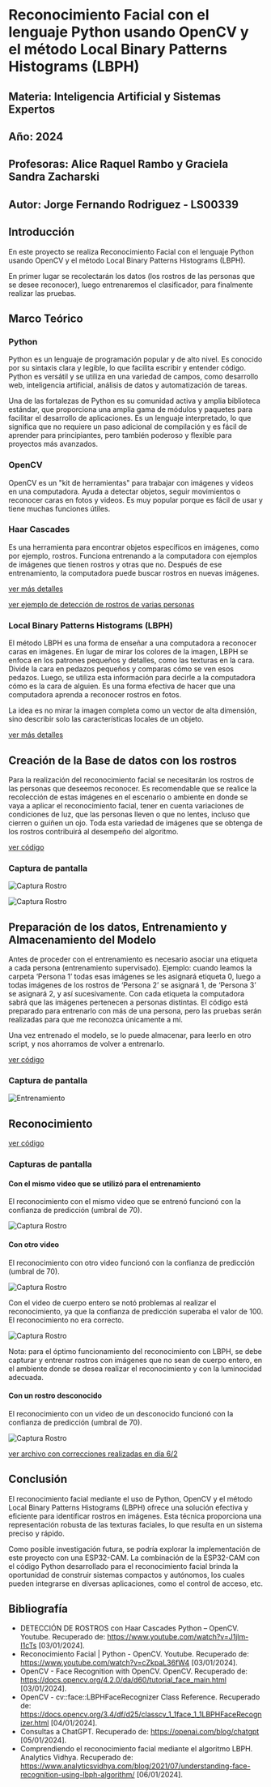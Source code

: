 # Reconocimiento Facial con el lenguaje Python usando OpenCV y el método Local Binary Patterns Histograms (LBPH) 

## Materia: Inteligencia Artificial y Sistemas Expertos

## Año: 2024

## Profesoras: Alice Raquel Rambo y Graciela Sandra Zacharski

## Autor: Jorge Fernando Rodriguez - LS00339

## Introducción

En este proyecto se realiza Reconocimiento Facial con el lenguaje Python usando OpenCV y el método Local Binary Patterns Histograms (LBPH).

En primer lugar se recolectarán los datos (los rostros de las personas que se desee reconocer), luego entrenaremos el clasificador, para finalmente realizar las pruebas.

## Marco Teórico

### Python

Python es un lenguaje de programación popular y de alto nivel. Es conocido por su sintaxis clara y legible, lo que facilita escribir y entender código. Python es versátil y se utiliza en una variedad de campos, como desarrollo web, inteligencia artificial, análisis de datos y automatización de tareas.

Una de las fortalezas de Python es su comunidad activa y amplia biblioteca estándar, que proporciona una amplia gama de módulos y paquetes para facilitar el desarrollo de aplicaciones. Es un lenguaje interpretado, lo que significa que no requiere un paso adicional de compilación y es fácil de aprender para principiantes, pero también poderoso y flexible para proyectos más avanzados.

### OpenCV

OpenCV es un "kit de herramientas" para trabajar con imágenes y videos en una computadora. Ayuda a detectar objetos, seguir movimientos o reconocer caras en fotos y videos. Es muy popular porque es fácil de usar y tiene muchas funciones útiles.

### Haar Cascades 

Es una herramienta para encontrar objetos específicos en imágenes, como por ejemplo, rostros. Funciona entrenando a la computadora con ejemplos de imágenes que tienen rostros y otras que no. Después de ese entrenamiento, la computadora puede buscar rostros en nuevas imágenes.

[ver más detalles](https://github.com/jorferr89/reconocimiento-rostro-ia/blob/main/anexos/HaarCascades-RodriguezJorgeFernando.pdf)

[ver ejemplo de detección de rostros de varias personas](https://github.com/jorferr89/reconocimiento-rostro-ia/blob/main/haarcascades-anexo/prueba.py)

### Local Binary Patterns Histograms (LBPH)

El método LBPH es una forma de enseñar a una computadora a reconocer caras en imágenes. En lugar de mirar los colores de la imagen, LBPH se enfoca en los patrones pequeños y detalles, como las texturas en la cara. Divide la cara en pedazos pequeños y comparas cómo se ven esos pedazos. Luego, se utiliza esta información para decirle a la computadora cómo es la cara de alguien. Es una forma efectiva de hacer que una computadora aprenda a reconocer rostros en fotos.

La idea es no mirar la imagen completa como un vector de alta dimensión, sino describir solo las características locales de un objeto. 

[ver más detalles](https://github.com/jorferr89/reconocimiento-rostro-ia/blob/main/anexos/LBPH-RodriguezJorgeFernando.pdf)

## Creación de la Base de datos con los rostros

Para la realización del reconocimiento facial se necesitarán los rostros de las personas que deseemos reconocer. Es recomendable que se realice la recolección de estas imágenes en el escenario o ambiente en donde se vaya a aplicar el reconocimiento facial, tener en cuenta variaciones de condiciones de luz, que las personas lleven o que no lentes, incluso que cierren o guiñen un ojo. Toda esta variedad de imágenes que se obtenga de los rostros contribuirá al desempeño del algoritmo.

[ver código](https://github.com/jorferr89/reconocimiento-rostro-ia/blob/main/capturaRostro.py)

### Captura de pantalla

![Captura Rostro](/capturasDePantalla/captura-rostro.jpg)

![Captura Rostro](/capturasDePantalla/captura-rostro-cuerpo-entero.jpg)

## Preparación de los datos, Entrenamiento y Almacenamiento del Modelo

Antes de proceder con el entrenamiento es necesario asociar una etiqueta a cada persona (entrenamiento supervisado). Ejemplo: cuando leamos la carpeta ‘Persona 1’ todas esas imágenes se les asignará etiqueta 0, luego a todas imágenes de los rostros de ‘Persona 2’ se asignará 1,  de ‘Persona 3’ se asignará 2, y así sucesivamente. Con cada etiqueta la computadora sabrá que las imágenes pertenecen a personas distintas. El código está preparado para entrenarlo con más de una persona, pero las pruebas serán realizadas para que me reconozca únicamente a mí.

Una vez entrenado el modelo, se lo puede almacenar, para leerlo en otro script, y nos ahorramos de volver a entrenarlo.

[ver código](https://github.com/jorferr89/reconocimiento-rostro-ia/blob/main/entrenamientoLBPH.py)

### Captura de pantalla

![Entrenamiento](/capturasDePantalla/entrenamiento.jpg)

## Reconocimiento

[ver código](https://github.com/jorferr89/reconocimiento-rostro-ia/blob/main/reconocimientoFacial.py)

### Capturas de pantalla

#### Con el mismo video que se utilizó para el entrenamiento

El reconocimiento con el mismo video que se entrenó funcionó con la confianza de predicción (umbral de 70).

![Captura Rostro](/capturasDePantalla/reconocimiento-jorge.jpg)

#### Con otro video

El reconocimiento con otro video funcionó con la confianza de predicción (umbral de 70).

![Captura Rostro](/capturasDePantalla/reconocimiento2-jorge.jpg)

Con el video de cuerpo entero se notó problemas al realizar el reconocimiento, ya que la confianza de predicción superaba el valor de 100. El reconocimiento no era correcto.

![Captura Rostro](/capturasDePantalla/reconocimiento3-jorge.jpg)

Nota: para el óptimo funcionamiento del reconocimiento con LBPH, se debe capturar y entrenar rostros con imágenes que no sean de cuerpo entero, en el ambiente donde se desea realizar el reconocimiento y con la luminocidad adecuada.

#### Con un rostro desconocido

El reconocimiento con un video de un desconocido funcionó con la confianza de predicción (umbral de 70).

![Captura Rostro](/capturasDePantalla/reconocimiento-desconocido.jpg)

[ver archivo con correcciones realizadas en día 6/2](https://github.com/jorferr89/reconocimiento-rostro-ia/blob/main/anexos/Anexo-Correcciones-RodriguezJorgeFernando.pdf)

## Conclusión

El reconocimiento facial mediante el uso de Python, OpenCV y el método Local Binary Patterns Histograms (LBPH) ofrece una solución efectiva y eficiente para identificar rostros en imágenes. Esta técnica proporciona una representación robusta de las texturas faciales, lo que resulta en un sistema preciso y rápido.

Como posible investigación futura, se podría explorar la implementación de este proyecto con una ESP32-CAM. La combinación de la ESP32-CAM con el código Python desarrollado para el reconocimiento facial brinda la oportunidad de construir sistemas compactos y autónomos, los cuales pueden integrarse en diversas aplicaciones, como el control de acceso, etc.

## Bibliografía

* DETECCIÓN DE ROSTROS con Haar Cascades Python – OpenCV. Youtube. Recuperado de: https://www.youtube.com/watch?v=J1jlm-I1cTs [03/01/2024].
* Reconocimiento Facial | Python - OpenCV. Youtube. Recuperado de: https://www.youtube.com/watch?v=cZkpaL36fW4 [03/01/2024].
* OpenCV - Face Recognition with OpenCV. OpenCV. Recuperado de: https://docs.opencv.org/4.2.0/da/d60/tutorial_face_main.html [03/01/2024].
* OpenCV - cv::face::LBPHFaceRecognizer Class Reference. Recuperado de: https://docs.opencv.org/3.4/df/d25/classcv_1_1face_1_1LBPHFaceRecognizer.html [04/01/2024].
* Consultas a ChatGPT. Recuperado de: https://openai.com/blog/chatgpt [05/01/2024].
* Comprendiendo el reconocimiento facial mediante el algoritmo LBPH. Analytics Vidhya. Recuperado de: https://www.analyticsvidhya.com/blog/2021/07/understanding-face-recognition-using-lbph-algorithm/ [06/01/2024].